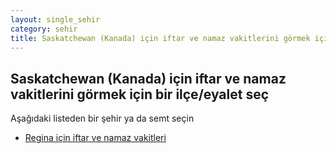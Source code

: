 ```yaml
---
layout: single_sehir
category: sehir
title: Saskatchewan (Kanada) için iftar ve namaz vakitlerini görmek için bir ilçe/eyalet seç
---
```



## Saskatchewan (Kanada) için iftar ve namaz vakitlerini görmek için bir ilçe/eyalet seç

Aşağıdaki listeden bir şehir ya da semt seçin


* [Regina için iftar ve namaz vakitleri](/iftar.html?sehir=Saskatchewan&ulke=Kanada&state=Regina)
